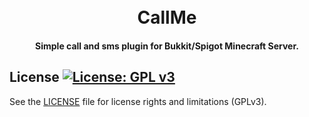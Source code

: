<h1 align="center">
  <br>
  CallMe
  <br>
</h1>

<h4 align="center">Simple call and sms plugin for Bukkit/Spigot Minecraft Server.</h4>

## License [![License: GPL v3](https://img.shields.io/badge/License-GPL%20v3-blue.svg)](http://www.gnu.org/licenses/gpl-3.0)
See the [LICENSE](LICENSE.md) file for license rights and limitations (GPLv3).
